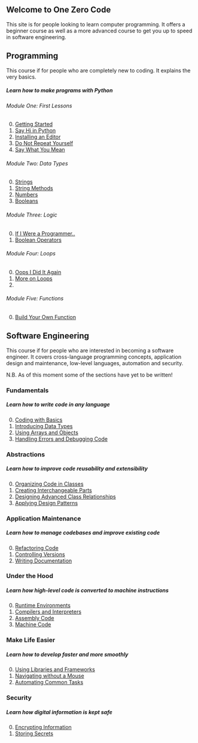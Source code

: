 ## Welcome to One Zero Code
This site is for people looking to learn computer programming. It offers a beginner course as well as a more advanced course to get you up to speed in software engineering.


## Programming
This course if for people who are completely new to coding. It explains the very basics.
##### Learn how to make programs with Python
###### Module One: First Lessons
0. [Getting Started](bunny_slope/getting-started.md)
1. [Say Hi in Python](bunny_slope/simplest.md)
2. [Installing an Editor](bunny_slope/editor.md)
3. [Do Not Repeat Yourself](bunny_slope/dont-repeat.md)
4. [Say What You Mean](bunny_slope/say-what-you-mean.md)

###### Module Two: Data Types
0. [Strings](bunny_slope/string.md)
1. [String Methods](bunny_slope/strings-2.md)
2. [Numbers](bunny_slope/number.md)
3. [Booleans](bunny_slope/booleans.md)

###### Module Three: Logic
0. [If I Were a Programmer..](bunny_slope/logic.md)
1. [Boolean Operators](bunny_slope/bool-operators.md)
<!-- 2. [Evaluating Data](bunny_slope/evaluating-data.md) -->

###### Module Four: Loops
0. [Oops I Did It Again](bunny_slope/loop.md)
1. [More on Loops](bunny_slope/for-loop.md)
2. []()

###### Module Five: Functions
0. [Build Your Own Function](bunny_slope/function.md)


## Software Engineering
This course if for people who are interested in becoming a software engineer. It covers cross-language programming concepts, application design and maintenance, low-level languages, automation and security.

N.B. As of this moment some of the sections have yet to be written!

### Fundamentals
##### Learn how to write code in any language
0. [Coding with Basics](programming.md)
1. [Introducing Data Types](data-types.md)
2. [Using Arrays and Objects](arrays-and-objects.md)
3. [Handling Errors and Debugging Code](errors.md)

### Abstractions
##### Learn how to improve code reusability and extensibility
0. [Organizing Code in Classes](oop.md)
1. [Creating Interchangeable Parts](interchangeable-parts.md)
2. [Designing Advanced Class Relationships](interactions.md)
3. [Applying Design Patterns](design-patterns.md)

### Application Maintenance
##### Learn how to manage codebases and improve existing code
0. [Refactoring Code](refactoring.md)
1. [Controlling Versions](versioning.md)
2. [Writing Documentation](documenting.md)

<!-- ### User-Computer Interfaces
##### Learn how users can talk to computers and computers can talk to each other
1. [Interacting with Terminals](terminals.md)

2. [Designing Application Programming Interfaces](apis.md)

3. [Creating Command Line Interfaces](clis.md) -->

### Under the Hood
##### Learn how high-level code is converted to machine instructions
0. [Runtime Environments](runtime.md)
1. [Compilers and Interpreters](compilers.md)
2. [Assembly Code](assembly.md)
3. [Machine Code](machine_code.md)

### Make Life Easier
##### Learn how to develop faster and more smoothly
0. [Using Libraries and Frameworks](libraries-frameworks.md) 
1. [Navigating without a Mouse](mouseless-navigation.md)
2. [Automating Common Tasks](scripting.md)

### Security
##### Learn how digital information is kept safe
0. [Encrypting Information](encryption.md)
1. [Storing Secrets](secrets.md)


<!-- ### Getting Started
##### Setup a coding environment
1. [Introducing the Course](introduction.md)
2. [Installing an Editor](editors.md)
3. [Setting Up Your Preferred Language](setups.md) -->